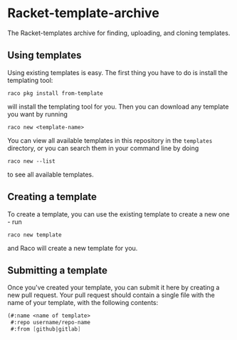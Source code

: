 # Racket-template-archive
The Racket-templates archive for finding, uploading, and cloning templates.

## Using templates 
Using existing templates is easy. The first thing you have to do is install the templating tool: 
```
raco pkg install from-template
```
will install the templating tool for you. Then you can download any template you want by running 
```
raco new <template-name>
```
You can view all available templates in this repository in the `templates` directory, or you can 
search them in your command line by doing 
```
raco new --list
```
to see all available templates.

## Creating a template
To create a template, you can use the existing template to create a new one - run 
```
raco new template
```
and Raco will create a new template for you. 


## Submitting a template

Once you've created your template, you can submit it here by creating a new 
pull request. Your pull request should contain a single file with the name of 
your template, with the following contents:
```scheme
(#:name <name of template>
 #:repo username/repo-name
 #:from [github|gitlab]
```

